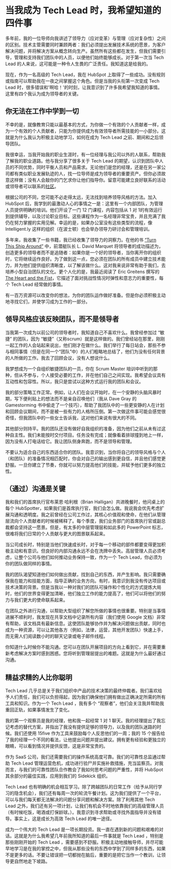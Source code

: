 # 当我成为 Tech Lead 时，我希望知道的四件事

多年前，我的一位导师向我讲述了领导力（应对变革）与管理（应对复杂性）之间的区别。技术主管需要同时兼顾两者：我们必须提出发展技术系统的愿景，为客户解决问题，并将解决方案从概念转向生产。虽然所有这些都在发生，但我们需要引导，管理和支持我们团队中的人员，以便他们始终能够成长。对于第一次当 Tech Lead 的人来说，这可能是一种令人生畏的广泛责任。我知道这是给我的。

现在，作为一名高级的 Tech Lead，我在 HubSpot 上取得了一些成功。没有规则或指南可以帮助我在一夜之间掌握这个角色。但是当我的头衔第一次变成 Tech Lead 时，很多错误和'啊哈！'的时刻，让我意识到了许多我希望我知道的事情。这里有四个我认为成为领导者的关键。

## 你无法在工作中学到一切

不幸的是，就像教育只能以最基本的方式，为你做一个有效的个人贡献者一样，成为一个有效的个人贡献者，只能为你提供成为有效领导者所需技能的一小部分。这就是为什么我认为积极主动地学习，如何在成为 Tech Lead 之前、期间和之后领导团队。

我很幸运，当我开始我的职业生涯时，有一位经理与我公司以外的人联系，帮助我了解我的职业道路。他与我分享了很多关于 Tech Lead 的期望，认识到团队中人员的不同优势，同时平衡人员和产品需求。无论他们是您的经理，还是在另一家公司都有类似职业发展轨迹的人，找一位导师是成为领导者的重要资产。但你必须故意这样做；没有人会敲你的门乞求你让他们指导你。留意可能建立良好联系的活动或领导者可以联系的[社区](http://randsinrepose.com/links/2015/05/17/semi-informal-serendipitous-bitching/)。

根据公司的不同，您可能不必走得太远，无法找到培养领导风格的方法。加入 HubSpot 后，我学到的最激动人心的事情之一是：这里有一个内部团队，为管理人员提供明确的培训。他们开设了一门 12 门课程，内容包括从 1 对 1的有效运行到提供辅导，以及讨论职业目标。这些课程作为一名经理非常宝贵，并且充满了我仍在努力掌握的实用见解。幸运的是，如果办公室没有这些类型的流程，像 Intelligent.ly 这样的组织（在波士顿）也会举办领导力研讨会和管理培训。

多年来，我收集了一些书籍，我已经收集了领导力的洞察力。在他的书 [“Turn This Ship Around”](http://www.amazon.com/Turn-Ship-Around-Turning-Followers-ebook/dp/B00AFPVP0Y) 中，前潜艇队长 L. David Marquet 将领导者的成功描述为，创造更多的领导者而不是追随者：如果你是一个好的领导者，当你离开你的组织时，它将继续运作良好。为了做到这一点，您必须在团队的所有成员中建立技术能力，并为他们提供组织清晰度，以了解该做什么。这对我来说非常有助于我们，去培养小型自治团队的文化。更个人化的是，我最近阅读了 Eric Greitens 撰写的 [The Heart and the Fist](http://www.amazon.com/The-Heart-Fist-Education-Humanitarian/dp/0547750382)，它描述了面对挑战性情况时弹性和意志力的重要性，每个 Tech Lead 经常做的事情。

有一百万资源可以改变你的想法，为你的团队运作做好准备。但是你必须积极主动地寻找它们，并使学习成为工作的一部分。

## 领导风格应该反映团队，而不是领导者

当我第一次成为以前公司的领导者时，我知道自己不喜欢什么。我曾经参加过 “敏捷” 的团队，因为 “敏捷”（又称scrum）就是这样做的。我们曾经站在那里，刚刚一起工作的人会站起来说出，他们刚才在做什么。我们举行了每日站会，那些不参与相同事情（但是在同一个“团队”中）的人们粗略地总结了，他们为没有任何背景的人所做的工作。我去了回顾会议，没有人想说什么。

我梦想成为一个自组织敏捷团队的一员，你在 Scrum Master 培训中听到的那种，但从不参与，个人接受必要的工作，并在他们自己之间实现。我希望会议具有互动性和包容性。所以，我只是尝试以这种方式运行我的团队和会议。

我的部分策略工作正常。例如，让人们在会议开始时，在一个安静的头脑风暴时期，写下便利贴上的想法而不是亲自召唤他们（我从 Dave Gray 的 Gamestorming 书中偷走了一个技巧），帮助了我团队中的一些更安静的人在计划和回顾会议期间，而不是被一些有力的人格所压倒。第一次做这件事可能会感觉很奇怪，但我团队中的一些女士告诉我，这对他们来说有很大的不同。

其他部分则持平。我的团队还没有做好自我组织的准备，因为他们之前从未有过这种自主性。我们未能按时交付项目。任务没有完成；就像看着排球撞到地上一样，因为没有人打电话给它。我让团队侧身奔跑，而不是领导和管理。

不要认为适合自己的东西适合你的团队。我意识到，当你将自己的领导风格与个人（和团队）的准备情况相匹配时，你会对自己的输出感到更自信，并且他们感觉更舒服。一旦你建立了节奏，你就可以努力提高他们的技能，并赋予他们更多的独立性。

## （通过）沟通是关键

我和我们的首席执行官布莱恩·哈利根（Brian Halligan）共进晚餐时，他问桌上的每个 HubSpotter，如果我们是首席执行官，我们会怎么做。我说我会优先考虑扩展沟通和透明度。我之前曾经在公司工作过，其核心价值观和使命，在他们从管理层流向个人贡献者的时候被稀释了。每个季度，我们业务部门的首席执行官或副总裁都会坚持这一愿景。但是，有太多的中层管理层和如此多​​的 PowerPoint 标志，很难将我们日常的个人贡献与更大的图景联系起来。

当公司成长时，特别是当他们快速成长时，对于每一个移动的部件都要变得更加积极主动和有意识。但良好的内部沟通永远不会在洗牌中丢失。高层管理人员必须考虑，让整个公司与他们如何推动业务保持一致，作为一个 Tech Lead，你必须为你的团队做同样的事情。

我的团队渴望知道他们如何做出贡献，找到自己的东西，并产生影响。我只需要确保我在能力和技能方面，指导正确的业务方向。有时，我意识到我没有传达项目或技术决策的背景。但是当我以一种对我们的团队可操作和个性化的方式提炼大局时，他们的世界变得更加清晰，他们独立工作的能力提高了，他们可以将他们的努力与我们更大的使命联系起来。

在团队之外进行沟通，以帮助大型组织了解您所做的事情也很重要。特别是当事情进展不顺利时，我发现在共享文档中记录所有内容（我们使用 Google 文档）非常有帮助，该文档具有最新信息。这使团队能够协作并为解决问题做出贡献，同时也成为一种资源，可以让其他各方（例如，法律，运营，其他开发团队）快速上手，而无需人们阅读数小时的聊天记录或电子邮件线程。

你知道什么时候你不能沟通。您可以在团队开展项目的方向上看到它，并在需要重新考虑解决方案时感到困惑。您将听到管理层提出的难题。这就是为什么最好通过沟通。

## 精益求精的人比你聪明

Tech Lead 几乎总是关于我们组织中产品的技术决策的最终仲裁者。我们喜欢给予人们责任，我们可以负担得起，因为我们确保他们拥有做出正确决定所需的所有工具和知识。作为一个 Tech Lead ，我有多个 “观察者”，他们会关注我并帮助我重回正轨，如果事情发生了变化。

我的第一个观察员是我的经理，他和我一起经常 1 对 1 聊天。我的经理提出了我忘记考虑的替代方案，并指出了我没有提供足够的领导力，以及我的团队迷路的时候。我们还使用 15five 作为工具来鼓励每个人反思他们的一周；我的 15 个报告给了我的经理一个不同的看法，让他提出问题并提出建议。拥有更有经验和更独立的眼睛，可以看到情况并提供反馈，这是非常宝贵的。

作为 SaaS 公司，我们还需要我们的操作系统高度可靠。我们的可靠性总监通过帮助 Tech Lead 管理运营危机，成功进行验尸并实施补救措施，充当监察员。对我而言，与我们的可靠性团队合作教会了我如何思考问题的严重性，并将 HubSpot 其余部分的最佳实践，应用到我们的 Sidekick 组织。

Tech Lead 也有明确的机会相互学习。除了跨越团队的日常工作（给予从同行学习的隐含机会），我们还有每周一次的轮流午餐计划。这为我们提供了一个平台，可以与我们每天都无法解决的问题分享问题和解决方案。除了利用其他 Tech Lead 之外，我们还有另一项计划，让我们有机会不时地依靠我们的高级管理人员（有时候吃饭，喝酒或打保龄球。）。我意识到寻求帮助或寻找外面指导并没有错导。事实上，这是成长为高效 Tech Lead 的唯一途径。

成为一个伟大的 Tech Lead 是一项长期投资。我一直在遇到新的问题和艰难的对话。这就是为什么我希望几年前我所知道的最后一件事就是 Tech Lead ，特别是那些刚刚开始的 Tech Lead ，需要感到不舒服。积极主动地接触导师，并尽可能早地学习是在我的掌控之中，但我从那些没有的东西中学到了同样多的东西，如果不是更多的话。不要让错误把一切都抛在脑后，重要的是把它当作一个教训，让领导更自然地走下坡路。
